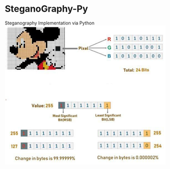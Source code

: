 # SteganoGraphy-Py
Steganography Implementation via Python
![CoreStuff](https://github.com/Sid-047/SteganoGraphy-Py/blob/main/ConceptualStuff/CoreStuff.jpg)
